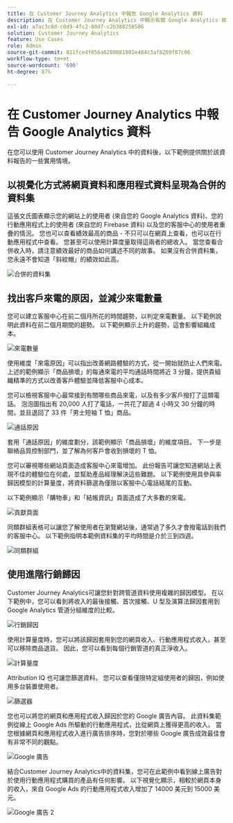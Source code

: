 ```yaml
---
title: 在 Customer Journey Analytics 中報告 Google Analytics 資料
description: 在 Customer Journey Analytics 中顯示有關 Google Analytics 資料的實用報表
exl-id: a7ac3c8d-c0d9-4fc2-80d7-c2b388250586
solution: Customer Journey Analytics
feature: Use Cases
role: Admin
source-git-commit: 811fce4f056a6280081901e484c3af8209f87c06
workflow-type: tm+mt
source-wordcount: '690'
ht-degree: 87%

---
```


# 在 Customer Journey Analytics 中報告 Google Analytics 資料

在您可以使用 Customer Journey Analytics 中的資料後，以下範例提供關於該資料報告的一些實用情境。

## 以視覺化方式將網頁資料和應用程式資料呈現為合併的資料集

這張文氏圖表顯示您的網站上的使用者 (來自您的 Google Analytics 資料)、您的行動應用程式上的使用者 (來自您的 Firebase 資料) 以及您的客服中心的使用者重疊的情況。 您也可以查看績效最高的商品 - 不只可以在網頁上查看，也可以在行動應用程式中查看。 您甚至可以使用計算度量取得這兩者的總收入。 當您查看合併收入時，請注意績效最好的商品如何講述不同的故事。 如果沒有合併資料集，您永遠不會知道「斜紋帽」的績效如此高。

![合併的資料集](../assets/combined-datasets.png)

## 找出客戶來電的原因，並減少來電數量

您可以建立客服中心在前二個月所花的時間趨勢，以判定來電數量。 以下範例說明此資料在前二個月期間的趨勢。 以下範例顯示上升的趨勢，這會影響組織成本。

![來電數量](../assets/call-volume.png)

使用維度「來電原因」可以指出改善網路體驗的方式，從一開始就防止人們來電。 上述的範例顯示「商品損壞」的每通來電的平均通話時間將近 3 分鐘，提供貴組織精準的方式以改善客戶體驗並降低客服中心成本。

您可以檢視客服中心最常接到有關哪些商品來電，以及有多少客戶撥打了這類電話。 泡泡圖指出有 20,000 人打了電話，一共花了超過 4 小時又 30 分鐘的時間，並且退回了 33 件「男士短袖 T 恤」商品。

![通話原因](../assets/call-reason.png)

套用「通話原因」的維度劃分，該範例顯示「商品損壞」的維度項目。 下一步是聯絡品質控制部門，並了解為何客戶會收到損壞的 T 恤。

您可以審視哪些網站頁面造成客服中心來電增加。 此份報告可讓您知道網站上表現不佳的體驗位在何處，並幫助產品經理解決這些難題。 以下範例使用具參與率歸因模型的計算量度，將資料篩選為僅限以客服中心電話結尾的互動。

以下範例顯示「購物車」和「結帳資訊」頁面造成了大多數的來電。

![貢獻頁面](../assets/contributing-pages.png)

同類群組表格可以讓您了解使用者在瀏覽網站後，通常過了多久才會撥電話到我們的客服中心。 以下範例指明本範例資料集的平均時間是介於三到四週。

![同類群組](../assets/cohort.png)

## 使用進階行銷歸因

Customer Journey Analytics可讓您針對跨管道資料使用複雜的歸因模型。 在以下範例中，您可以看到將收入的最後接觸、首次接觸、U 型及演算法歸因套用到 Google Analytics 管道分組維度的比較。

![行銷歸因](../assets/mktg-attribution.png)

使用計算量度時，您可以將該歸因套用到您的網頁收入、行動應用程式收入，甚至可以移除商品退貨。 因此，您可以看到每個行銷管道的真正淨收入。

![計算量度](../assets/calc-metric.png)

Attribution IQ 也可讓您篩選資料。 您可以查看僅限特定組使用者的歸因，例如使用多台裝置使用者。

![篩選器](../assets/filter.png)

您也可以將您的網頁和應用程式收入歸因於您的 Google 廣告內容。 此資料集範例從線上 Google Ads 所驅動的行動應用程式，比從網頁上獲得更高的收入。 當您根據網頁和應用程式收入進行廣告排序時，您對於哪些 Google 廣告成效最佳會有非常不同的觀點。

![Google 廣告](../assets/google-ad.png)

結合Customer Journey Analytics中的資料集，您可在此範例中看到線上廣告對於使用行動應用程式購買的產品有任何影響。 以下視覺化顯示，相較於網頁本身的收入，來自 Google Ads 的行動應用程式收入增加了 14000 美元到 15000 美元。

![Google 廣告 2](../assets/google-ad2.png)

